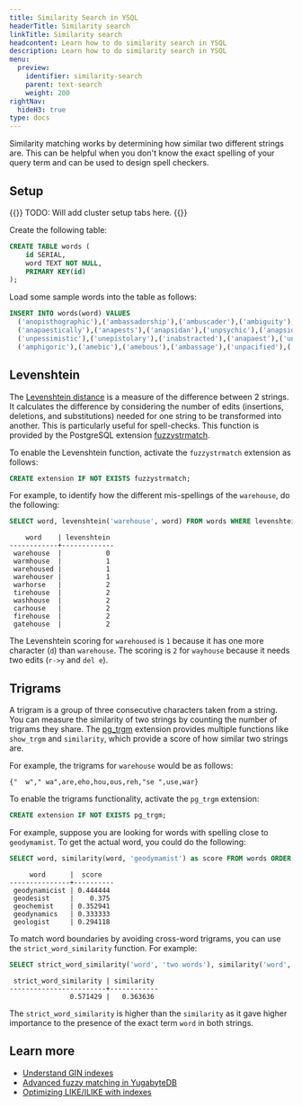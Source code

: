 ```yaml
---
title: Similarity Search in YSQL
headerTitle: Similarity search
linkTitle: Similarity search
headcontent: Learn how to do similarity search in YSQL
description: Learn how to do similarity search in YSQL
menu:
  preview:
    identifier: similarity-search
    parent: text-search
    weight: 200
rightNav:
  hideH3: true
type: docs
---
```


Similarity matching works by determining how similar two different strings are. This can be helpful when you don't know the exact spelling of your query term and can be used to design spell checkers.

## Setup

{{<warning>}}
TODO: Will add cluster setup tabs here.
{{</warning>}}

Create the following table:

```sql
CREATE TABLE words (
    id SERIAL,
    word TEXT NOT NULL,
    PRIMARY KEY(id)
);
```

 Load some sample words into the table as follows:

```sql
INSERT INTO words(word) VALUES 
  ('anopisthographic'),('ambassadorship'),('ambuscader'),('ambiguity'),('ampycides'),
  ('anapaestically'),('anapests'),('anapsidan'),('unpsychic'),('anapsid'),
  ('unpessimistic'),('unepistolary'),('inabstracted'),('anapaest'),('unobstinate'),
  ('amphigoric'),('amebic'),('amebous'),('ambassage'),('unpacified'),('unposing');
```

## Levenshtein

The [Levenshtein distance](https://en.wikipedia.org/wiki/Levenshtein_distance) is a measure of the difference between 2 strings. It calculates the difference by considering the number of edits (insertions, deletions, and substitutions) needed for one string to be transformed into another. This is particularly useful for spell-checks. This function is provided by the PostgreSQL extension [fuzzystrmatch](https://www.postgresql.org/docs/current/fuzzystrmatch.html).

To enable the Levenshtein function, activate the `fuzzystrmatch` extension as follows:

```sql
CREATE extension IF NOT EXISTS fuzzystrmatch;
```

For example, to identify how the different mis-spellings of the `warehouse`, do the following:

```sql
SELECT word, levenshtein('warehouse', word) FROM words WHERE levenshtein('warehouse', word) < 3  ORDER BY levenshtein('warehouse', word) ASC LIMIT 10;
```

```output
    word    | levenshtein
------------+-------------
 warehouse  |           0
 warmhouse  |           1
 warehoused |           1
 warehouser |           1
 warhorse   |           2
 tirehouse  |           2
 washhouse  |           2
 carhouse   |           2
 firehouse  |           2
 gatehouse  |           2
```

The Levenshtein scoring for `warehoused` is `1` because it has one more character (`d`) than `warehouse`. The scoring is `2` for `wayhouse` because it needs two edits (`r->y` and `del e`).

## Trigrams

A trigram is a group of three consecutive characters taken from a string. You can measure the similarity of two strings by counting the number of trigrams they share. The [pg_trgm](https://www.postgresql.org/docs/15/pgtrgm.html) extension provides multiple functions like `show_trgm` and `similarity`, which provide a score of how similar two strings are.

For example, the trigrams for `warehouse` would be as follows:

```sql{class=output}
{"  w"," wa",are,eho,hou,ous,reh,"se ",use,war}
```

To enable the trigrams functionality, activate the `pg_trgm` extension:

```sql
CREATE extension IF NOT EXISTS pg_trgm;
```

For example, suppose you are looking for words with spelling close to `geodymamist`. To get the actual word, you could do the following:

```sql
SELECT word, similarity(word, 'geodymamist') as score FROM words ORDER BY score DESC LIMIT 5;
```

```output
     word      |  score
---------------+----------
 geodynamicist | 0.444444
 geodesist     |    0.375
 geochemist    | 0.352941
 geodynamics   | 0.333333
 geologist     | 0.294118
```

To match word boundaries by avoiding cross-word trigrams, you can use the `strict_word_similarity` function. For example:

```sql
SELECT strict_word_similarity('word', 'two words'), similarity('word', 'two words');
```

```output
 strict_word_similarity | similarity
------------------------+------------
               0.571429 |   0.363636
```

The `strict_word_similarity` is higher than the `similarity` as it gave higher importance to the presence of the exact term `word` in both strings.

## Learn more

- [Understand GIN indexes](../../../../explore/indexes-constraints/gin/)
- [Advanced fuzzy matching in YugabyteDB](https://www.yugabyte.com/blog/fuzzy-matching-in-yugabytedb/)
- [Optimizing LIKE/ILIKE with indexes](https://www.yugabyte.com/blog/postgresql-like-query-performance-variations/)